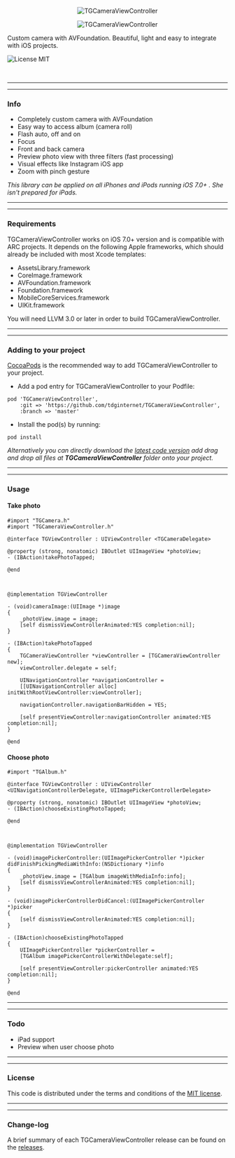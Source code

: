 <p align="center">
  <img src="http://s23.postimg.org/4psw1dtyj/TGCamera_View_Controller.png" alt="TGCameraViewController" title="TGCameraViewController">
</p>

<p align="center">
  <img src="http://s13.postimg.org/cjxkzgu87/TGCamera_View_Controller.png" alt="TGCameraViewController" title="TGCameraViewController">
</p>

Custom camera with AVFoundation. Beautiful, light and easy to integrate with iOS projects.

![License MIT](https://go-shields.herokuapp.com/license-MIT-blue.png)

<br/>

---
---

### Info

* Completely custom camera with AVFoundation
* Easy way to access album (camera roll)
* Flash auto, off and on
* Focus
* Front and back camera
* Preview photo view with three filters (fast processing)
* Visual effects like Instagram iOS app
* Zoom with pinch gesture

<em>This library can be applied on all iPhones and iPods running iOS 7.0+ . She isn't prepared for iPads.</em>

---
---

### Requirements

TGCameraViewController works on iOS 7.0+ version and is compatible with ARC projects. It depends on the following Apple frameworks, which should already be included with most Xcode templates:

* AssetsLibrary.framework
* CoreImage.framework
* AVFoundation.framework
* Foundation.framework
* MobileCoreServices.framework
* UIKit.framework

You will need LLVM 3.0 or later in order to build TGCameraViewController.

---
---

### Adding to your project

[CocoaPods](http://cocoapods.org) is the recommended way to add TGCameraViewController to your project.

* Add a pod entry for TGCameraViewController to your Podfile:

```
pod 'TGCameraViewController', 
	:git => 'https://github.com/tdginternet/TGCameraViewController', 
	:branch => 'master'
```

* Install the pod(s) by running:

```
pod install
```

<em>Alternatively you can directly download the [latest code version](https://github.com/tdginternet/TGCameraViewController/archive/master.zip) add  drag and drop all files at <strong>TGCameraViewController</strong> folder onto your project.</em>

---
---

### Usage

#### Take photo

```obj-c
#import "TGCamera.h"
#import "TGCameraViewController.h"

@interface TGViewController : UIViewController <TGCameraDelegate>

@property (strong, nonatomic) IBOutlet UIImageView *photoView;
- (IBAction)takePhotoTapped;

@end



@implementation TGViewController

- (void)cameraImage:(UIImage *)image
{
    _photoView.image = image;
    [self dismissViewControllerAnimated:YES completion:nil];
}

- (IBAction)takePhotoTapped
{
	TGCameraViewController *viewController = [TGCameraViewController new];
    viewController.delegate = self;
    
    UINavigationController *navigationController = 
    [[UINavigationController alloc] initWithRootViewController:viewController];

    navigationController.navigationBarHidden = YES;
    
    [self presentViewController:navigationController animated:YES completion:nil];
}

@end
```

#### Choose photo

```obj-c
#import "TGAlbum.h"

@interface TGViewController : UIViewController 
<UINavigationControllerDelegate, UIImagePickerControllerDelegate>

@property (strong, nonatomic) IBOutlet UIImageView *photoView;
- (IBAction)chooseExistingPhotoTapped;

@end



@implementation TGViewController

- (void)imagePickerController:(UIImagePickerController *)picker 
didFinishPickingMediaWithInfo:(NSDictionary *)info
{
    _photoView.image = [TGAlbum imageWithMediaInfo:info];
    [self dismissViewControllerAnimated:YES completion:nil];
}

- (void)imagePickerControllerDidCancel:(UIImagePickerController *)picker
{
    [self dismissViewControllerAnimated:YES completion:nil];
}

- (IBAction)chooseExistingPhotoTapped
{
    UIImagePickerController *pickerController = 
    [TGAlbum imagePickerControllerWithDelegate:self];

    [self presentViewController:pickerController animated:YES completion:nil];
}

@end
```

---
---

### Todo

* iPad support
* Preview when user choose photo 

---
---

### License

This code is distributed under the terms and conditions of the [MIT license](LICENSE).

---
---

### Change-log

A brief summary of each TGCameraViewController release can be found on the [releases](https://github.com/tdginternet/TGCameraViewController/releases).